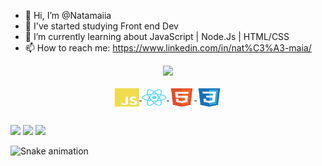 - 👋 Hi, I’m @Natamaiia
- 👀 I've started studying Front end Dev
- 🌱 I’m currently learning about JavaScript | Node.Js | HTML/CSS
- 📫 How to reach me: https://www.linkedin.com/in/nat%C3%A3-maia/

<div align="center">
  <a href="https://github.com/Natamaiia">
  <img height="180em" src="https://github-readme-stats.vercel.app/api?username=Natamaiia&show_icons=true&theme=dark&include_all_commits=true&count_private=true"/>

</div>
<div align="center "style="display: inline_block"><br>
  <img align="center" alt="Nata-Js" height="30" width="40" src="https://raw.githubusercontent.com/devicons/devicon/master/icons/javascript/javascript-plain.svg">
  <img align="center" alt="Nata-React" height="30" width="40" src="https://raw.githubusercontent.com/devicons/devicon/master/icons/react/react-original.svg">
  <img align="center" alt="Nata-HTML" height="30" width="40" src="https://raw.githubusercontent.com/devicons/devicon/master/icons/html5/html5-original.svg">
  <img align="center" alt="Nata-CSS" height="30" width="40" src="https://raw.githubusercontent.com/devicons/devicon/master/icons/css3/css3-original.svg">

</div>

  ##
  
<div> 
  <a margin-top:"80" href="https://instagram.com/nata_maiia" target="_blank"><img src="https://img.shields.io/badge/-Instagram-%23E4405F?style=for-the-badge&logo=instagram&logoColor=white" target="_blank"></a>
  <a href = "mailto:natamaia27@hotmail.com"><img src="https://img.shields.io/badge/-Gmail-%23333?style=for-the-badge&logo=gmail&logoColor=white" target="_blank"></a>
  <a href="https://www.linkedin.com/in/natã-maia/-45875016a" target="_blank"><img src="https://img.shields.io/badge/-LinkedIn-%230077B5?style=for-the-badge&logo=linkedin&logoColor=white" target="_blank"></a> 
 
  ![Snake animation](https://github.com/Natamaiia/Natamaiia/blob/output/github-contribution-grid-snake.svg)
 
</div>

